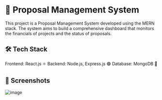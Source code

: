 # 📄 Proposal Management System
This project is a Proposal Management System developed using the MERN stack. The system aims to build a comprehensive dashboard that monitors the financials of projects and the status of proposals.

## 🛠️ Tech Stack
Frontend: React.js ⚛️
Backend: Node.js, Express.js 🟢
Database: MongoDB 🍃

## 📸 Screenshots

![image](https://github.com/Samah022/proposal-management-system-initial-version/assets/97039075/d3b31543-6a57-4230-b1ac-c0917c4f2e36)
